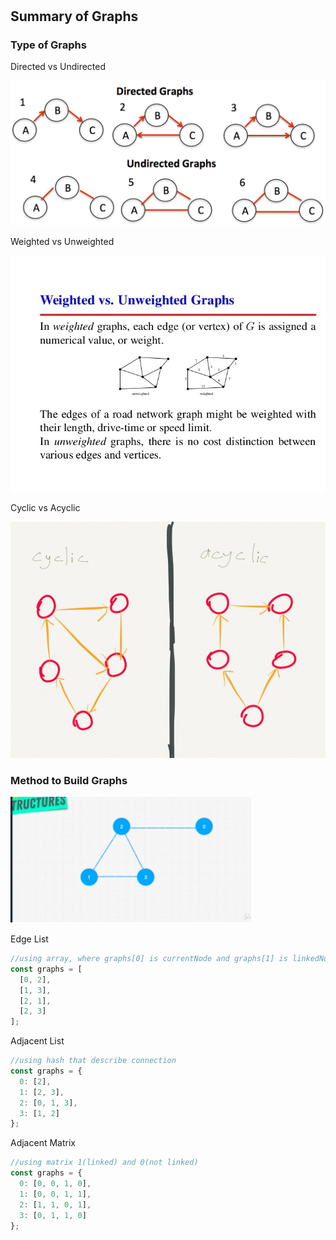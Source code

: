 #

## Summary of Graphs

### Type of Graphs

Directed vs Undirected

![directedvsundirectd](directed-vs-undirected.png)

Weighted vs Unweighted

![weightedvsunweighted](weighted-vs-unweighted.jpeg)

Cyclic vs Acyclic

![cyclicvsacyclic](cyclic_acyclic.png)

### Method to Build Graphs

![buildgraphs](graphs-example.png)

Edge List

```javascript
//using array, where graphs[0] is currentNode and graphs[1] is linkedNode
const graphs = [
  [0, 2],
  [1, 3],
  [2, 1],
  [2, 3]
];
```

Adjacent List

```javascript
//using hash that describe connection
const graphs = {
  0: [2],
  1: [2, 3],
  2: [0, 1, 3],
  3: [1, 2]
};
```

Adjacent Matrix

```javascript
//using matrix 1(linked) and 0(not linked)
const graphs = {
  0: [0, 0, 1, 0],
  1: [0, 0, 1, 1],
  2: [1, 1, 0, 1],
  3: [0, 1, 1, 0]
};
```
